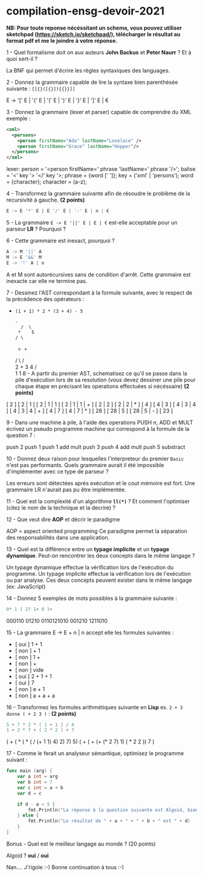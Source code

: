 # compilation-ensg-devoir-2021

**NB: Pour toute reponse nécéssitant un schema, vous pouvez utiliser sketchpad (https://sketch.io/sketchpad/), télécharger le résultat au format pdf et me le joindre à votre réponse.**


1 - Quel formalisme doit on aux auteurs **John Backus** et **Peter Naurr** ? Et à quoi sert-il ?

La BNF qui permet d'écrire les règles syntaxiques des languages.

2 - Donnez la grammaire capable de lire la syntaxe bien parenthésée suivante :
`[[{}([{}]){{}}]]`

E -> '[' E | '{' E | '(' E | ')' E | '}' E | ']' E | €

3 - Donnez la grammaire (lexer et parser) capable de comprendre du XML
exemple :
``` xml
<xml>
  <persons>
    <person firstName="Ada" lastName="Lovelace" />
    <person firstName="Grace" lastName="Hopper"/>
  </persons>
</xml>
```
lexer: 
person = '<person firstName=' phrase 'lastName=' phrase '/>';
balise = '<' key '> '</' key '>;
phrase = {word [' ']};
key = ('xml' | 'persons');
word = {character};
character = (a-z);

4 - Transformez la grammaire suivante afin de résoudre le problème de la recursivité à gauche. **(2 points)**
``` go
E -> E '*' E | E '/' E | '-' E | n | €
```



5 - La grammaire `E -> E '||' E | E | €` est-elle acceptable pour un parseur **LR** ? Pourquoi ?



6 - Cette grammaire est inexact, pourquoi ?
``` go
A -> M '||' A
M -> E '&&' M
E -> '!' A | n
```

A et M sont autorécursives  sans de condition d'arrêt. Cette grammaire est inexacte car elle ne termine pas.

7 - Dessinez l'AST correspondant à la formule suivante, avec le respect de la précédence des opérateurs : 
  - `(1 + 1) * 2 * (3 + 4) - 5`

		-
	      /  \
	     *    5
	    / \
	   *     +
	  / \   / \
 	 2   +  3  4
	    / \
	   1   1
8 - A partir du premier AST, schematisez ce qu'il se passe dans la pile d'exécution lors de sa resolution
(vous devez dessiner une pile pour chaque étape en précisant les operations effectuées si nécéssaire) **(2 points)**

[ 2 ]
[ 2 | 1 ]
[ 2 | 1 | 1 ]
[ 2 | 1 | 1 | + ]
[ 2 | 2 ]
[ 2 | 2 | * ]
[ 4 ]
[ 4 | 3 ]
[ 4 | 3 | 4 ]
[ 4 | 3 | 4 | + ]
[ 4 | 7 ]
[ 4 | 7 | * ]
[ 28 ]
[ 28 | 5 ]
[ 28 | 5 | - ]
[ 23 ] 


9 - Dans une machine à pile, à l'aide des operations PUSH n, ADD et MULT écrivez un pseudo programme machine qui correspond à la formule de la question 7 : 

push 2 
push 1 
push 1 
add 
mult
push 3
push 4
add
mult
push 5 
substract

10 - Donnez deux raison pour lesquelles l'interpreteur du premier `Basic` n'est pas performants. Quels grammaire aurait il été impossible d'implémenter avec ce type de parseur ?

Les erreurs sont détectées après exécution et le cout mémoire est fort.
Une grammaire LR n'aurait pas pu être implémentée.

11 - Quel est la complexité d'un algorithme **`ll(*)`** ? Et comment l'optimiser (citez le nom de la technique et la decrire) ?


12 - Que veut dire **AOP** et décrir le paradigme

AOP = aspect oriented programming
Ce paradigme permet la séparation des responsabilités dans une application.

13 - Quel est la différence entre un **typage implicite** et un **typage dynamique**. Peut-on rencontrer les deux concepts dans le même langage ?

Un typage dynamique effectue la vérification lors de l'exécution du programme.
Un typage implicite effectue la vérification lors de l'exécution ou par analyse.
Ces deux concepts peuvent exister dans le même langage (ex: JavaScript)

14 - Donnez 5 exemples de mots possibles à la grammaire suivante : 
``` go
0* 1 ( 2? 1+ 0 )+
```
000110
01210
0110121010
001210
1211010

15 - La grammaire E -> E + n | n accept elle les formules suivantes :
- [ oui ] 1 + 1
- [ non ] + 1
- [ non ] 1 +
- [ non ] +
- [ non ] vide
- [ oui ] 2 + 1 + 1
- [ oui ] 7
- [ non ] e + 1
- [ non ] a + a + a

16 - Transformez les formules arithmétiques suivante en **Lisp** ex. `2 + 3 donne ( + 2 3 )` : **(2 points)**
``` go
5 + 7 * 2 * ( 1 + 1 ) / 4
1 + 2 * 7 + ( 2 * 2 ) + 7
```

( + ( * ( * ( / (+ 1 1) 4) 2) 7) 5)
( + ( + (+ (* 2 7) 1) ( * 2 2 )) 7 )


17 - Comme le ferait un analyseur sémantique, optimisez le programme suivant :
``` go
func main (arg) {
	var a int = arg
	var b int = 7
	var c int = a + b
	var d = c

	if d - a < 5 {
		fmt.Println("La réponse à la question suivante est Algoid, bien entendu ! Mais ne nous distrayons pas. :-)")
	} else {
		fmt.Println("Le résultat de " + a + " + " + b + " est " + d)
	}
}
```


Bonus - Quel est le meilleur langage au monde ? (20 points)

Algoid ? **oui** / **oui**

Nan.... J'rigole :-)
Bonne continuation à tous :-)

